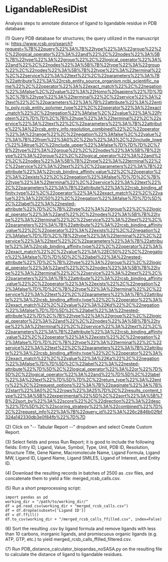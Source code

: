 # LigandableResiDist

Analysis steps to annotate distance of ligand to ligandable residue in PDB database:

(1) Query PDB database for structures; the query utilized in the manuscript is:
https://www.rcsb.org/search?request=%7B%22query%22%3A%7B%22type%22%3A%22group%22%2C%22logical_operator%22%3A%22and%22%2C%22nodes%22%3A%5B%7B%22type%22%3A%22group%22%2C%22logical_operator%22%3A%22and%22%2C%22nodes%22%3A%5B%7B%22type%22%3A%22group%22%2C%22nodes%22%3A%5B%7B%22type%22%3A%22terminal%22%2C%22service%22%3A%22text%22%2C%22parameters%22%3A%7B%22attribute%22%3A%22rcsb_entity_source_organism.ncbi_scientific_name%22%2C%22operator%22%3A%22exact_match%22%2C%22negation%22%3Afalse%2C%22value%22%3A%22Homo%20sapiens%22%7D%7D%2C%7B%22type%22%3A%22terminal%22%2C%22service%22%3A%22text%22%2C%22parameters%22%3A%7B%22attribute%22%3A%22entity_poly.rcsb_entity_polymer_type%22%2C%22operator%22%3A%22exact_match%22%2C%22negation%22%3Afalse%2C%22value%22%3A%22Protein%22%7D%7D%2C%7B%22type%22%3A%22terminal%22%2C%22service%22%3A%22text%22%2C%22parameters%22%3A%7B%22attribute%22%3A%22rcsb_entry_info.resolution_combined%22%2C%22operator%22%3A%22range%22%2C%22negation%22%3Afalse%2C%22value%22%3A%7B%22from%22%3A0%2C%22to%22%3A3%2C%22include_lower%22%3Atrue%2C%22include_upper%22%3Afalse%7D%7D%7D%2C%7B%22type%22%3A%22group%22%2C%22nodes%22%3A%5B%7B%22type%22%3A%22group%22%2C%22logical_operator%22%3A%22and%22%2C%22nodes%22%3A%5B%7B%22type%22%3A%22terminal%22%2C%22service%22%3A%22text%22%2C%22parameters%22%3A%7B%22attribute%22%3A%22rcsb_binding_affinity.value%22%2C%22operator%22%3A%22exists%22%2C%22negation%22%3Afalse%7D%7D%2C%7B%22type%22%3A%22terminal%22%2C%22service%22%3A%22text%22%2C%22parameters%22%3A%7B%22attribute%22%3A%22rcsb_binding_affinity.type%22%2C%22operator%22%3A%22exact_match%22%2C%22value%22%3A%22IC50%22%2C%22negation%22%3Afalse%7D%7D%5D%2C%22label%22%3A%22nested-attribute%22%7D%2C%7B%22type%22%3A%22group%22%2C%22logical_operator%22%3A%22and%22%2C%22nodes%22%3A%5B%7B%22type%22%3A%22terminal%22%2C%22service%22%3A%22text%22%2C%22parameters%22%3A%7B%22attribute%22%3A%22rcsb_binding_affinity.value%22%2C%22operator%22%3A%22exists%22%2C%22negation%22%3Afalse%7D%7D%2C%7B%22type%22%3A%22terminal%22%2C%22service%22%3A%22text%22%2C%22parameters%22%3A%7B%22attribute%22%3A%22rcsb_binding_affinity.type%22%2C%22operator%22%3A%22exact_match%22%2C%22value%22%3A%22EC50%22%2C%22negation%22%3Afalse%7D%7D%5D%2C%22label%22%3A%22nested-attribute%22%7D%2C%7B%22type%22%3A%22group%22%2C%22logical_operator%22%3A%22and%22%2C%22nodes%22%3A%5B%7B%22type%22%3A%22terminal%22%2C%22service%22%3A%22text%22%2C%22parameters%22%3A%7B%22attribute%22%3A%22rcsb_binding_affinity.value%22%2C%22operator%22%3A%22exists%22%2C%22negation%22%3Afalse%7D%7D%2C%7B%22type%22%3A%22terminal%22%2C%22service%22%3A%22text%22%2C%22parameters%22%3A%7B%22attribute%22%3A%22rcsb_binding_affinity.type%22%2C%22operator%22%3A%22exact_match%22%2C%22value%22%3A%22Kd%22%2C%22negation%22%3Afalse%7D%7D%5D%2C%22label%22%3A%22nested-attribute%22%7D%2C%7B%22type%22%3A%22group%22%2C%22logical_operator%22%3A%22and%22%2C%22nodes%22%3A%5B%7B%22type%22%3A%22terminal%22%2C%22service%22%3A%22text%22%2C%22parameters%22%3A%7B%22attribute%22%3A%22rcsb_binding_affinity.value%22%2C%22operator%22%3A%22exists%22%2C%22negation%22%3Afalse%7D%7D%2C%7B%22type%22%3A%22terminal%22%2C%22service%22%3A%22text%22%2C%22parameters%22%3A%7B%22attribute%22%3A%22rcsb_binding_affinity.type%22%2C%22operator%22%3A%22exact_match%22%2C%22value%22%3A%22Ka%22%2C%22negation%22%3Afalse%7D%7D%5D%2C%22label%22%3A%22nested-attribute%22%7D%5D%2C%22logical_operator%22%3A%22or%22%7D%5D%2C%22logical_operator%22%3A%22and%22%7D%5D%2C%22label%22%3A%22text%22%7D%5D%7D%2C%22return_type%22%3A%22entry%22%2C%22request_options%22%3A%7B%22paginate%22%3A%7B%22start%22%3A0%2C%22rows%22%3A25%7D%2C%22results_content_type%22%3A%5B%22experimental%22%5D%2C%22sort%22%3A%5B%7B%22sort_by%22%3A%22score%22%2C%22direction%22%3A%22desc%22%7D%5D%2C%22scoring_strategy%22%3A%22combined%22%7D%2C%22request_info%22%3A%7B%22query_id%22%3A%226c2846b02fbf324a142330db3e0f84fb%22%7D%7D

(2) Click on "-- Tabular Report --" dropdown and select Create Custom Report.

(3) Select fields and press Run Report; it is good to include the following fields:
Entry ID, Ligand, Value, Symbol, Type, Unit, PDB ID, Resolution, Structure Title, Gene Name, Macromolecule Name, Ligand Formula, Ligand MW, Ligand ID, Ligand Name, Ligand SMILES, Ligand of Interest, and Entity ID. 

(4) Download the resulting records in batches of 2500 as .csv files, and concatenate them to yield a file: merged_rcsb_calls.csv.

(5) Run a short preprocessing script:

```
import pandas as pd
working_dir = "/path/to/working_dir/"
df = pd.read_csv(working_dir + "merged_rcsb_calls.csv")
df = df.dropna(subset=['Ligand ID'])
df = df.ffill()
df.to_csv(working_dir + "/merged_rcsb_calls_ffilled.csv", index=False)
```

(6) Sort the resulting .csv by ligand formula and remove ligands with less than 10 carbons, inorganic ligands, and promiscuous organic ligands (e.g. ATP, GTP, etc.) to yield merged_rcsb_calls_ffilled_filtered.csv.

(7) Run PDB_distance_calculator_biopandas_noSASA.py on the resulting file to calculate the distance of ligand to ligandable residues.

